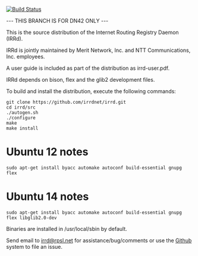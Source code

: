 [![Build Status](https://travis-ci.org/irrdnet/irrd.svg?branch=master)](https://travis-ci.org/irrdnet/irrd)

--- THIS BRANCH IS FOR DN42 ONLY ---

This is the source distribution of the Internet Routing Registry Daemon (IRRd).

IRRd is jointly maintained by Merit Network, Inc. and NTT Communications, Inc.
employees.

A user guide is included as part of the distribution as irrd-user.pdf.

IRRd depends on bison, flex and the glib2 development files.

To build and install the distribution, execute the following commands:

```
git clone https://github.com/irrdnet/irrd.git
cd irrd/src
./autogen.sh
./configure
make
make install
```

Ubuntu 12 notes
===============

```
sudo apt-get install byacc automake autoconf build-essential gnupg flex
```

Ubuntu 14 notes
===============

```
sudo apt-get install byacc automake autoconf build-essential gnupg flex libglib2.0-dev
```

Binaries are installed in /usr/local/sbin by default.

Send email to [irrd@rpsl.net](http://lists.rpsl.net/mailman/listinfo/irrd) for
assistance/bug/comments or use the [Github](https://github.com/irrdnet/irrd/issues) system to file an issue.
